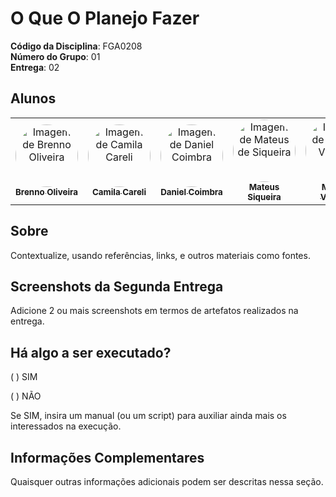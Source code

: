 # O Que O Planejo Fazer

**Código da Disciplina**: FGA0208<br>
**Número do Grupo**: 01<br>
**Entrega**: 02<br>

## Alunos
<center> 
  
<table style="width: 100%;">
  <tr>
    <td align="center">
      <a href="https://github.com/Brenno-Silva01">
        <img style="border-radius: 50%;" src="https://github.com/Brenno-Silva01.png" width="100px;" alt="Imagem de Brenno Oliveira"/><br />
        <sub><b>Brenno Oliveira</b></sub>
      </a>
    </td>
    <td align="center">
      <a href="https://github.com/camilascareli">
        <img style="border-radius: 50%;" src="https://github.com/camilascareli.png" width="100px;" alt="Imagem de Camila Careli"/><br />
        <sub><b>Camila Careli</b></sub>
      </a>
    </td>
    <td align="center">
      <a href="https://github.com/DanielCoimbra">
        <img style="border-radius: 50%;" src="https://github.com/DanielCoimbra.png" width="100px;" alt="Imagem de Daniel Coimbra"/><br />
        <sub><b>Daniel Coimbra</b></sub>
      </a>
    </td>
    <td align="center">
      <a href="https://github.com/siqueira-prog">
        <img style="border-radius: 50%;" src="https://github.com/siqueira-prog.png" width="100px;" alt="Imagem de Mateus de Siqueira"/><br />
        <sub><b>Mateus Siqueira</b></sub>
      </a>
    </td>
    <td align="center">
      <a href="https://github.com/matix0">
        <img style="border-radius: 50%;" src="https://github.com/matix0.png" width="100px;" alt="Imagem de Mateus Vinicius"/><br />
        <sub><b>Mateus Vinicius</b></sub>
      </a>
    </td>
    <td align="center">
      <a href="https://github.com/mrodrigues14">
        <img style="border-radius: 50%;" src="https://github.com/mrodrigues14.png" width="100px;" alt="Imagem de Matheus Rodrigues"/><br />
        <sub><b>Matheus Rodrigues</b></sub>
      </a>
    </td>
    <td align="center">
      <a href="https://github.com/alvezclari">
        <img style="border-radius: 50%;" src="https://github.com/alvezclari.png" width="100px;" alt="Imagem de Maria Clara"/><br />
        <sub><b>Maria Clara</b></sub>
      </a>
    </td>
    <td align="center">
      <a href="https://github.com/MillenaQueiroz">
        <img style="border-radius: 50%;" src="https://github.com/MillenaQueiroz.png" width="100px;" alt="Imagem de Millena Queiroz"/><br />
        <sub><b>Millena Queiroz</b></sub>
      </a>
    </td>
    <td align="center">
      <a href="https://github.com/nateejpg">
        <img style="border-radius: 50%;" src="https://github.com/nateejpg.png" width="100px;" alt="Imagem de Nathan Abreu"/><br />
        <sub><b>Nathan Abreu</b></sub>
      </a>
    </td>
    <td align="center">
      <a href="https://github.com/yaskisoba">
        <img style="border-radius: 50%;" src="https://github.com/yaskisoba.png" width="100px;" alt="Imagem de Yasmin Oliveira"/><br />
        <sub><b>Yasmin Oliveira</b></sub>
      </a>
    </td>
  </tr>
</table>

</center>

## Sobre 
Contextualize, usando referências, links, e outros materiais como fontes.

## Screenshots da Segunda Entrega
Adicione 2 ou mais screenshots em termos de artefatos realizados na entrega.

## Há algo a ser executado?

( ) SIM

( ) NÃO

Se SIM, insira um manual (ou um script) para auxiliar ainda mais os interessados na execução.

## Informações Complementares 
Quaisquer outras informações adicionais podem ser descritas nessa seção.
